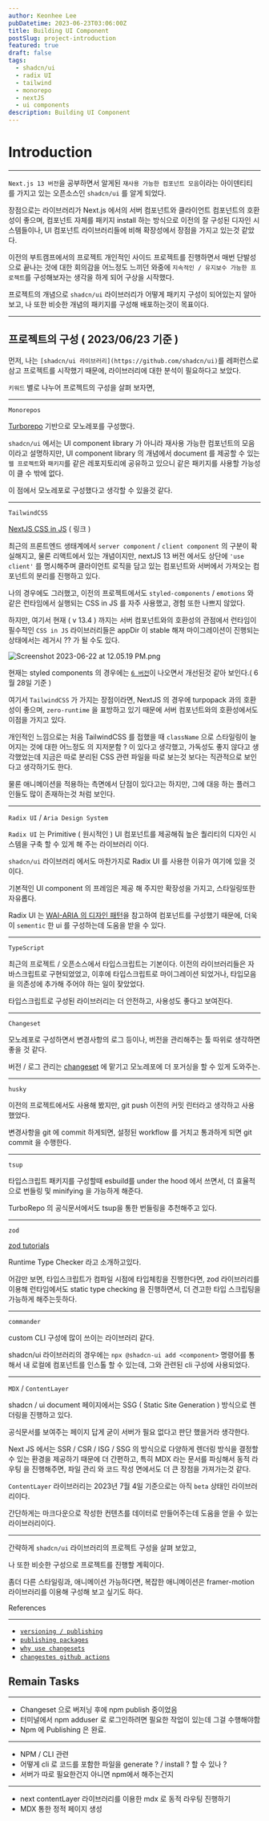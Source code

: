 ```yaml
---
author: Keonhee Lee
pubDatetime: 2023-06-23T03:06:00Z
title: Building UI Component
postSlug: project-introduction
featured: true
draft: false
tags:
  - shadcn/ui
  - radix UI
  - tailwind
  - monorepo
  - nextJS
  - ui components
description: Building UI Component
---
```


# Introduction

---

`Next.js 13 버전`을 공부하면서 알게된 `재사용 가능한 컴포넌트 모음`이라는 아이덴티티 를 가지고 있는 오픈소스인 `shadcn/ui` 를 알게 되었다.

장점으로는 라이브러리가 Next.js 에서의 서버 컴포넌트와 클라이언트 컴포넌트의 호환성이 좋으며, 컴포넌트 자체를 패키지 install 하는 방식으로 이전의 잘 구성된 디자인 시스템들이나, UI 컴포넌트 라이브러리들에 비해 확장성에서 장점을 가지고 있는것 같았다.

이전의 부트캠프에서의 프로젝트 개인적인 사이드 프로젝트를 진행하면서 매번 단발성으로 끝나는 것에 대한 회의감을 어느정도 느끼던 와중에 `지속적인 / 유지보수 가능한 프로젝트`를 구성해보자는 생각을 하게 되어 구상을 시작했다.

프로젝트의 개념으로 `shadcn/ui` 라이브러리가 어떻게 패키지 구성이 되어있는지 알아보고, 나 또한 비슷한 개념의 패키지를 구성해 배포하는것이 목표이다.

---

## 프로젝트의 구성 ( 2023/06/23 기준 )

먼저, 나는 `[shadcn/ui 라이브러리](https://github.com/shadcn/ui)`를 레퍼런스로 삼고 프로젝트를 시작했기 때문에, 라이브러리에 대한 분석이 필요하다고 보았다.

`키워드` 별로 나누어 프로젝트의 구성을 살펴 보자면,

---

`Monorepos`

[Turborepo](https://turbo.build/repo/docs) 기반으로 모노레포를 구성했다.

`shadcn/ui` 에서는 UI component library 가 아니라 재사용 가능한 컴포넌트의 모음 이라고 설명하지만, UI component library 의 개념에서 document 를 제공할 수 있는 `웹 프로젝트`와 `패키지`를 같은 레포지토리에 공유하고 있으니 같은 패키지를 사용할 가능성이 클 수 밖에 없다.

이 점에서 모노레포로 구성했다고 생각할 수 있을것 같다.

---

`TailwindCSS`

[NextJS CSS in JS](https://nextjs.org/docs/app/building-your-application/styling/css-in-js) ( 링크 )

최근의 프론트엔드 생태계에서 `server component` / `client component` 의 구분이 확실해지고, 물론 리액트에서 있는 개념이지만, nextJS 13 버전 에서도 상단에 `'use client'` 를 명시해주며 클라이언트 로직을 담고 있는 컴포넌트와 서버에서 가져오는 컴포넌트의 분리를 진행하고 있다.

나의 경우에도 그러했고, 이전의 프로젝트에서도 `styled-components` / `emotions` 와 같은 런타임에서 실행되는 CSS in JS 를 자주 사용했고, 경험 또한 나쁘지 않았다.

하지만, 여기서 현재 ( v 13.4 ) 까지는 서버 컴포넌트와의 호환성의 관점에서 런타임이 필수적인 `CSS in JS` 라이브러리들은 appDir 이 stable 해져 마이그레이션이 진행되는 상태에서는 레거시 ?? 가 될 수도 있다.

![Screenshot 2023-06-22 at 12.05.19 PM.png](https://s3-us-west-2.amazonaws.com/secure.notion-static.com/3661b10f-8a42-4571-a6bf-b1526ddcf7c6/Screenshot_2023-06-22_at_12.05.19_PM.png)

현재는 styled components 의 경우에는 [`6 버전`](https://github.com/styled-components/styled-components/releases/tag/v6.0.0)이 나오면서 개선된것 같아 보인다.( 6월 28일 기준 )

여기서 `TailwindCSS` 가 가지는 장점이라면, NextJS 의 경우에 turpopack 과의 호환성이 좋으며, `zero-runtime` 을 표방하고 있기 때문에 서버 컴포넌트와의 호환성에서도 이점을 가지고 있다.

개인적인 느낌으로는 처음 TailwindCSS 를 접했을 때 `className` 으로 스타일링이 늘어지는 것에 대한 어느정도 의 지저분함 ? 이 있다고 생각했고, 가독성도 좋지 않다고 생각했었는데 지금은 따로 분리된 CSS 관련 파일을 따로 보는것 보다는 직관적으로 보인다고 생각하기도 한다.

물론 애니메이션을 적용하는 측면에서 단점이 있다고는 하지만, 그에 대응 하는 플러그인들도 많이 존재하는것 처럼 보인다.

---

`Radix UI` / `Aria Design System`

`Radix UI` 는 Primitive ( 원시적인 ) UI 컴포넌트를 제공해줘 높은 퀄리티의 디자인 시스템을 구축 할 수 있게 해 주는 라이브러리 이다.

`shadcn/ui` 라이브러리 에서도 마찬가지로 Radix UI 를 사용한 이유가 여기에 있을 것 이다.

기본적인 UI component 의 프레임은 제공 해 주지만 확장성을 가지고, 스타일링또한 자유롭다.

Radix UI 는 [WAI-ARIA 의 디자인 패턴](https://www.w3.org/WAI/ARIA/apg/patterns/)을 참고하여 컴포넌트를 구성했기 때문에, 더욱이 `sementic` 한 ui 를 구성하는데 도움을 받을 수 있다.

---

`TypeScript`

최근의 프로젝트 / 오픈소스에서 타입스크립트는 기본이다. 이전의 라이브러리들은 자바스크립트로 구현되었었고, 이후에 타입스크립트로 마이그레이션 되었거나, 타입모음을 의존성에 추가해 주어야 하는 일이 잦았었다.

타입스크립트로 구성된 라이브러리는 더 안전하고, 사용성도 좋다고 보여진다.

---

`Changeset`

모노레포로 구성하면서 변경사항의 로그 등이나, 버전을 관리해주는 툴 따위로 생각하면 좋을 것 같다.

버전 / 로그 관리는 [changeset](https://github.com/changesets/changesets) 에 맡기고 모노레포에 더 포거싱을 할 수 있게 도와주는.

---

`husky`

이전의 프로젝트에서도 사용해 봤지만, git push 이전의 커밋 린터라고 생각하고 사용했었다.

변경사항을 git 에 commit 하게되면, 설정된 workflow 를 거치고 통과하게 되면 git commit 을 수행한다.

---

`tsup`

타입스크립트 패키지를 구성할때 esbuild를 under the hood 에서 쓰면서, 더 효율적으로 번들링 및 minifying 을 가능하게 해준다.

TurboRepo 의 공식문서에서도 tsup을 통한 번들링을 추천해주고 있다.

---

`zod`

[zod tutorials](https://www.totaltypescript.com/tutorials/zod)

Runtime Type Checker 라고 소개하고있다.

어감만 보면, 타입스크립트가 컴파일 시점에 타입체킹을 진행한다면, zod 라이브러리를 이용해 런타임에서도 static type checking 을 진행하면서, 더 견고한 타입 스크립팅을 가능하게 해주는듯하다.

---

`commander`

custom CLI 구성에 많이 쓰이는 라이브러리 같다.

shadcn/ui 라이브러리의 경우에는 `npx @shadcn-ui add <component>` 명령어를 통해서 내 로컬에 컴포넌트를 인스톨 할 수 있는데, 그와 관련된 cli 구성에 사용되었다.

---

`MDX` / `ContentLayer`

shadcn / ui document 페이지에서는 SSG ( Static Site Generation ) 방식으로 렌더링을 진행하고 있다.

공식문서를 보여주는 페이지 답게 굳이 서버가 필요 없다고 판단 했을거라 생각한다.

Next JS 에서는 SSR / CSR / ISG / SSG 의 방식으로 다양하게 렌더링 방식을 결정할 수 있는 환경을 제공하기 때문에 더 간편하고, 특히 MDX 라는 문서를 파싱해서 동적 라우팅 을 진행해주면, 파일 관리 와 코드 작성 면에서도 더 큰 장점을 가져가는것 같다.

`ContentLayer` 라이브러리는 2023년 7월 4일 기준으로는 아직 `beta` 상태인 라이브러리이다.

간단하게는 마크다운으로 작성한 컨텐츠를 데이터로 만들어주는데 도움을 얻을 수 있는 라이브러리이다.

---

간략하게 `shadcn/ui` 라이브러리의 프로젝트 구성을 살펴 보았고,

나 또한 비슷한 구성으로 프로젝트를 진행할 계획이다.

좀더 다른 스타일링과, 애니메이션 가능하다면, 복잡한 애니메이션은 framer-motion 라이브러리를 이용해 구성해 보고 싶기도 하다.

References

---

- [`versioning / publishing`](https://turbo.build/repo/docs/handbook/publishing-packages/versioning-and-publishing)
- [`publishing packages`](https://turbo.build/repo/docs/handbook/publishing-packages)
- [`why use changesets`](https://github.com/changesets/changesets/blob/main/docs/intro-to-using-changesets.md)
- [`changestes github actions`](https://github.com/changesets/action)

## Remain Tasks

---

- Changeset 으로 버저닝 후에 npm publish 중이었음
- 터미널에서 npm adduser 로 로그인하려면 필요한 작업이 있는데 그걸 수행해야함
- Npm 에 Publishing 은 완료.

---

- NPM / CLI 관련
- 어떻게 cli 로 코드를 포함한 파일을 generate ? / install ? 할 수 있나 ?
- 서버가 따로 필요한건지 아니면 npm에서 해주는건지

---

- next contentLayer 라이브러리를 이용한 mdx 로 동적 라우팅 진행하기
- MDX 통한 정적 페이지 생성
